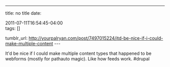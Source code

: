 ---
title: no title
date:

 2011-07-11T16:54:45-04:00  
tags:  []

tumblr_url:
http://yourpalryan.com/post/7497015224/itd-be-nice-if-i-could-make-multiple-content
\-\--

It'd be nice if I could make multiple content types that happened to be
webforms (mostly for pathauto magic). Like how feeds work. \#drupal
